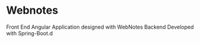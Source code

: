 # Webnotes

Front End Angular Application designed with WebNotes Backend Developed with Spring-Boot.d
